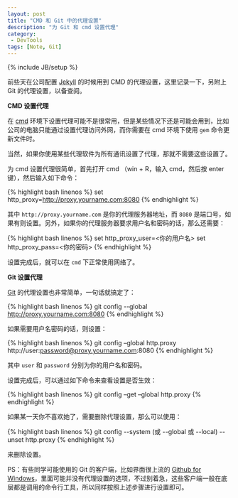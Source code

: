 ```yaml
---
layout: post
title: "CMD 和 Git 中的代理设置"
description: "为 Git 和 cmd 设置代理"
category:
 - DevTools
tags: [Note, Git]
---
```

{% include JB/setup %}

前些天在公司配置 [Jekyll][4] 的时候用到 CMD 的代理设置，这里记录一下，另附上 Git 的代理设置，以备查阅。

**CMD 设置代理**

在 [cmd][1] 环境下设置代理可能不是很常用，但是某些情况下还是可能会用到，比如公司的电脑只能通过设置代理访问外网，而你需要在 cmd 环境下使用 `gem` 命令更新文件时。

当然，如果你使用某些代理软件为所有通讯设置了代理，那就不需要这些设置了。

为 cmd 设置代理很简单，首先打开 cmd （win + R，输入 cmd，然后按 enter 键），然后输入如下命令：

{% highlight bash linenos %}
set http_proxy=http://proxy.yourname.com:8080
{% endhighlight %}

其中 `http://proxy.yourname.com` 是你的代理服务器地址，而 `8080` 是端口号，如果有则设置。另外，如果你的代理服务器要求用户名和密码的话，那么还需要：

{% highlight bash linenos %}
set http_proxy_user=<你的用户名>
set http_proxy_pass=<你的密码>
{% endhighlight %}

设置完成后，就可以在 `cmd` 下正常使用网络了。

**Git 设置代理**

[Git][3] 的代理设置也非常简单，一句话就搞定了：

{% highlight bash linenos %}
git config --global http://proxy.yourname.com:8080
{% endhighlight %}

如果需要用户名密码的话，则设置：

{% highlight bash linenos %}
git config –global http.proxy http://user:password@proxy.yourname.com:8080
{% endhighlight %}

其中 `user` 和 `password` 分别为你的用户名和密码。

设置完成后，可以通过如下命令来查看设置是否生效：

{% highlight bash linenos %}
git config –get –global http.proxy
{% endhighlight %}

如果某一天你不喜欢她了，需要删除代理设置，那么可以使用：

{% highlight bash linenos %}
git config --system (或 --global 或 --local) --unset http.proxy
{% endhighlight %}

来删除设置。

PS：有些同学可能使用的 Git 的客户端，比如界面很上流的 [Github for Windows][2]，里面可能并没有代理设置的选项，不过别着急，这些客户端一般在底层都是调用的命令行工具，所以同样按照上述步骤进行设置即可。

[1]: http://baike.baidu.com/view/65856.htm
[2]: http://windows.github.com/
[3]: http://44ux.com/tags.html#Git-ref
[4]: https://github.com/mojombo/jekyll
